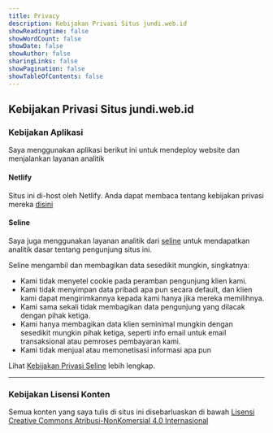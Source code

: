 ```yaml
---
title: Privacy
description: Kebijakan Privasi Situs jundi.web.id
showReadingtime: false
showWordCount: false
showDate: false
showAuthor: false
sharingLinks: false
showPagination: false
showTableOfContents: false
---
```


## Kebijakan Privasi Situs jundi.web.id

### Kebijakan Aplikasi

Saya menggunakan aplikasi berikut ini untuk mendeploy website dan menjalankan layanan analitik

#### Netlify

Situs ini di-host oleh Netlify. Anda dapat membaca tentang kebijakan privasi mereka [disini](https://www.netlify.com/privacy/ "Netlify Privasi")

#### Seline

Saya juga menggunakan layanan analitik dari [seline](https://seline.so) untuk mendapatkan analitik dasar tentang pengunjung situs ini. 

Seline mengambil dan membagikan data sesedikit mungkin, singkatnya:
* Kami tidak menyetel cookie pada peramban pengunjung klien kami.
* Kami tidak menyimpan data pribadi apa pun secara default, dan klien kami dapat mengirimkannya kepada kami hanya jika mereka memilihnya.
* Kami sama sekali tidak membagikan data pengunjung yang dilacak dengan pihak ketiga.
* Kami hanya membagikan data klien seminimal mungkin dengan sesedikit mungkin pihak ketiga, seperti info email untuk email transaksional atau pemroses pembayaran kami.
* Kami tidak menjual atau memonetisasi informasi apa pun

Lihat [Kebijakan Privasi Seline](https://seline.so/privacy) lebih lengkap.
***
### Kebijakan Lisensi Konten

Semua konten yang saya tulis di situs ini disebarluaskan di bawah [Lisensi Creative Commons Atribusi-NonKomersial 4.0 Internasional](http://creativecommons.org/licenses/by-nc/4.0/)